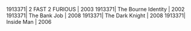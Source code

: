 1913371| 2 FAST 2 FURIOUS | 2003
1913371| The Bourne Identity | 2002
1913371| The Bank Job | 2008
1913371| The Dark Knight | 2008
1913371| Inside Man | 2006
